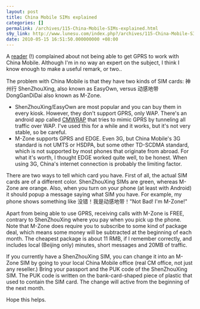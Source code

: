 ```yaml
---
layout: post
title: China Mobile SIMs explained
categories: []
permalink: /archives/115-China-Mobile-SIMs-explained.html
s9y_link: http://www.lunesu.com/index.php?/archives/115-China-Mobile-SIMs-explained.html
date: 2010-05-15 16:51:50.000000000 +08:00
---
```

A <a href="http://lunesu.com/index.php?/archives/114-New-phone-number.html#c1835" title="Jose">reader</a> (!) complained about not being able to get GPRS to work with China Mobile. Although I'm in no way an expert on the subject, I think I know enough to make a useful remark, or two..

The problem with China Mobile is that they have two kinds of SIM cards: 神州行 ShenZhouXing, also known as EasyOwn, versus 动感地带 DongGanDiDai also known as M-Zone.
<ul><li/>ShenZhouXing/EasyOwn are most popular and you can buy them in every kiosk. However, they don't support GPRS, only WAP. There's an android app called <a href="http://code.google.com/p/cmwrap/" title="CMWrap">CMWRAP</a> that tries to mimic GPRS by tunneling all traffic over WAP. I've used this for a while and it works, but it's not very stable, so be careful.

<li/>M-Zone supports GPRS and EDGE. Even 3G, but China Mobile's 3G standard is not UMTS or HSDPA, but some other TD-SCDMA standard, which is not supported by most phones that originate from abroad. For what it's worth, I thought EDGE worked quite well, to be honest. When using 3G, China's internet connection is probably the limiting factor.</ul>
There are two ways to tell which card you have. First of all, the actual SIM cards are of a different color. ShenZhouXing SIMs are green, whereas M-Zone are orange. Also, when you turn on your phone (at least with Android) it should popup a message saying what SIM you have. For example, my phone shows something like 没错！我是动感地带！"Not Bad! I'm M-Zone!"

Apart from being able to use GPRS, receiving calls with M-Zone is FREE, contrary to ShenZhouXing where you pay when you pick up the phone. Note that M-Zone does require you to subscribe to some kind of package deal, which means some money will be subtracted at the beginning of each month. The cheapest package is about 11 RMB, if I remember correctly, and includes local (Beijing only) minutes, short messages and 20MB of traffic.

If you currently have a ShenZhouXing SIM, you can change it into an M-Zone SIM by going to your local China Mobile office (real CM office, not just any reseller.) Bring your passport and the PUK code of the ShenZhouXing SIM. The PUK code is written on the bank-card-shaped piece of plastic that used to contain the SIM card. The change will active from the beginning of the next month.

Hope this helps.
